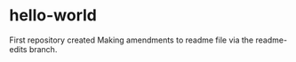 # hello-world
First repository created
Making amendments to readme file via the readme-edits branch.
